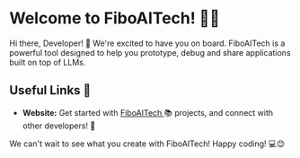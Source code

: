 # Welcome to FiboAITech! 🚀🤖

Hi there, Developer! 👋 We're excited to have you on board. FiboAITech is a powerful tool designed to help you prototype, debug and share applications built on top of LLMs.

## Useful Links 🔗

- **Website:** Get started with [FiboAITech ](https://www.getfiboaitech.ai/) 📚
projects, and connect with other developers! 💬

We can't wait to see what you create with FiboAITech! Happy coding! 💻😊
